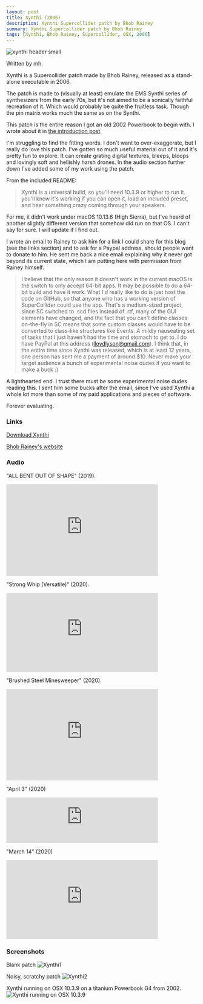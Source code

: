 ```yaml
---
layout: post
title: Xynthi (2006)
description: Xynthi Supercollider patch by Bhob Rainey
summary: Xynthi Supercollider patch by Bhob Rainey
tags: [Xynthi, Bhob Rainey, Supercollider, OSX, 2006]
---
```


![xynthi header small](assets/images/xynthibanner1.jpg)

Written by mh.

Xynthi is a Supercollider patch made by Bhob Rainey, released as a stand-alone executable in 2006.

The patch is made to (visually at least) emulate the EMS Synthi series of synthesizers from the early 70s, but it's not aimed to be a sonically faithful recreation of it. Which would probably be quite the fruitless task. Though the pin matrix works much the same as on the Synthi.

This patch is the entire reason I got an old 2002 Powerbook to begin with. I wrote about it in [the introduction post](https://mockfuneral.github.io/2020/12/08/introduction).

I'm struggling to find the fitting words. I don't want to over-exaggerate, but I really do love this patch. I've gotten so much useful material out of it and it's pretty fun to explore. It can create grating digital textures, bleeps, bloops and lovingly soft and hellishly harsh drones. In the audio section further down I've added some of my work using the patch.

From the included README:
> Xynthi is a universal build, so you'll need 10.3.9 or higher to run it.  you'll know it's working if you can open it, load an included preset, and hear something crazy coming through your speakers.

For me, it didn't work under macOS 10.13.6 (High Sierra), but I've heard of another slightly different version that somehow did run on that OS. I can't say for sure. I will update if I find out.

I wrote an email to Rainey to ask him for a link I could share for this blog (see the links section) and to ask for a Paypal address, should people want to donate to him. He sent me back a nice email explaining why it never got beyond its current state, which I am putting here with permission from Rainey himself.

> I believe that the only reason it doesn't work in the current macOS is the switch to only accept 64-bit apps. It may be possible to do a 64-bit build and have it work. What I'd really like to do is just host the code on GitHub, so that anyone who has a working version of SuperCollider could use the app. That's a medium-sized project, since SC switched to .scd files instead of .rtf, many of the GUI elements have changed, and the fact that you can't define classes on-the-fly in SC means that some custom classes would have to be converted to class-like structures like Events. A mildly nauseating set of tasks that I just haven't had the time and stomach to get to.
I do have PayPal at this address (lloydlyson@gmail.com). I think that, in the entire time since Xynthi was released, which is at least 12 years, one person has sent me a payment of around $10. Never make your target audience a bunch of experimental noise dudes if you want to make a buck :)

A lighthearted end. I trust there must be some experimental noise dudes reading this. I sent him some bucks after the email, since I've used Xynthi a whole lot more than some of my paid applications and pieces of software.

Forever evaluating.

### Links

[Download Xynthi](https://www.dropbox.com/s/k2r8zuihih45uba/Xynthi.zip?dl=0)

[Bhob Rainey's website](https://www.bhobrainey.com/)

### Audio

"ALL BENT OUT OF SHAPE" (2019).
<iframe style="border: 0; width: 400px; height: 241px;" src="https://bandcamp.com/EmbeddedPlayer/album=904229178/size=large/bgcol=ffffff/linkcol=333333/artwork=small/transparent=true/" seamless><a href="https://marchasselbalch.bandcamp.com/album/all-bent-out-of-shape">ALL BENT OUT OF SHAPE by Marc Hasselbalch</a></iframe>

"Strong Whip (Versatile)" (2020).
<iframe style="border: 0; width: 400px; height: 208px;" src="https://bandcamp.com/EmbeddedPlayer/album=506369187/size=large/bgcol=ffffff/linkcol=333333/artwork=small/transparent=true/" seamless><a href="https://marchasselbalch.bandcamp.com/album/strong-whip-versatile">Strong Whip (Versatile) by Marc Hasselbalch</a></iframe>

"Brushed Steel Minesweeper" (2020).
<iframe style="border: 0; width: 400px; height: 241px;" src="https://bandcamp.com/EmbeddedPlayer/album=488036132/size=large/bgcol=ffffff/linkcol=333333/artwork=small/transparent=true/" seamless><a href="https://marchasselbalch.bandcamp.com/album/brushed-steel-minesweeper">Brushed Steel Minesweeper by Marc Hasselbalch</a></iframe>

"April 3" (2020)
<iframe style="border: 0; width: 400px; height: 120px;" src="https://bandcamp.com/EmbeddedPlayer/album=1081154272/size=large/bgcol=ffffff/linkcol=333333/tracklist=false/artwork=small/track=3112541910/transparent=true/" seamless><a href="https://marchasselbalch.bandcamp.com/album/lockdown-march-13-april-14">Lockdown (March 13–April 14) by Marc Hasselbalch</a></iframe>

"March 14" (2020)
<iframe style="border: 0; width: 400px; height: 208px;" src="https://bandcamp.com/EmbeddedPlayer/album=1081154272/size=large/bgcol=ffffff/linkcol=333333/artwork=small/track=849651184/transparent=true/" seamless><a href="https://marchasselbalch.bandcamp.com/album/lockdown-march-13-april-14">Lockdown (March 13–April 14) by Marc Hasselbalch</a></iframe>


### Screenshots

Blank patch
![Xynthi1](/assets/images/xynthi_osx_1.jpg)

Noisy, scratchy patch
![Xynthi2](/assets/images/xynthi_osx_2.jpg)

Xynthi running on OSX 10.3.9 on a titanium Powerbook G4 from 2002.
![Xynthi running on OSX 10.3.9](/assets/images/xynthipowerbook1.jpeg)
